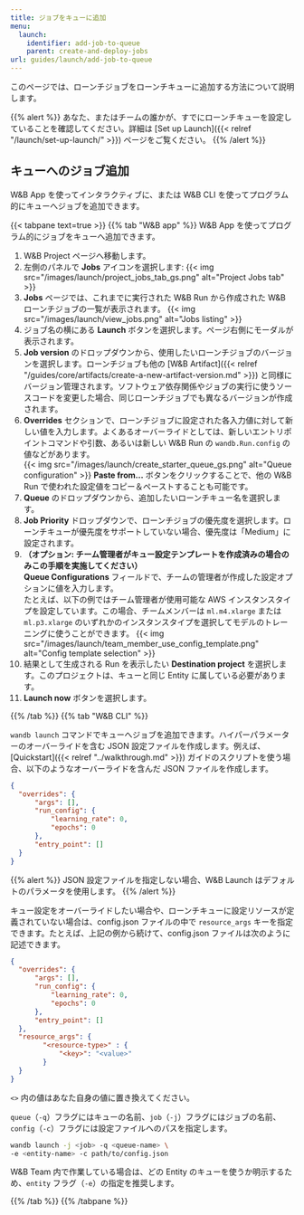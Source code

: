 ```yaml
---
title: ジョブをキューに追加
menu:
  launch:
    identifier: add-job-to-queue
    parent: create-and-deploy-jobs
url: guides/launch/add-job-to-queue
---
```


このページでは、ローンチジョブをローンチキューに追加する方法について説明します。

{{% alert %}}
あなた、またはチームの誰かが、すでにローンチキューを設定していることを確認してください。詳細は [Set up Launch]({{< relref "/launch/set-up-launch/" >}}) ページをご覧ください。
{{% /alert %}}

## キューへのジョブ追加

W&B App を使ってインタラクティブに、または W&B CLI を使ってプログラム的にキューへジョブを追加できます。

{{< tabpane text=true >}}
{{% tab "W&B app" %}}
W&B App を使ってプログラム的にジョブをキューへ追加できます。

1. W&B Project ページへ移動します。
2. 左側のパネルで **Jobs** アイコンを選択します:
  {{< img src="/images/launch/project_jobs_tab_gs.png" alt="Project Jobs tab" >}}
3. **Jobs** ページでは、これまでに実行された W&B Run から作成された W&B ローンチジョブの一覧が表示されます。
  {{< img src="/images/launch/view_jobs.png" alt="Jobs listing" >}}
4. ジョブ名の横にある **Launch** ボタンを選択します。ページ右側にモーダルが表示されます。
5. **Job version** のドロップダウンから、使用したいローンチジョブのバージョンを選択します。ローンチジョブも他の [W&B Artifact]({{< relref "/guides/core/artifacts/create-a-new-artifact-version.md" >}}) と同様にバージョン管理されます。ソフトウェア依存関係やジョブの実行に使うソースコードを変更した場合、同じローンチジョブでも異なるバージョンが作成されます。
6. **Overrides** セクションで、ローンチジョブに設定された各入力値に対して新しい値を入力します。よくあるオーバーライドとしては、新しいエントリポイントコマンドや引数、あるいは新しい W&B Run の `wandb.Run.config` の値などがあります。  
  {{< img src="/images/launch/create_starter_queue_gs.png" alt="Queue configuration" >}}
  **Paste from...** ボタンをクリックすることで、他の W&B Run で使われた設定値をコピー＆ペーストすることも可能です。
7. **Queue** のドロップダウンから、追加したいローンチキュー名を選択します。
8. **Job Priority** ドロップダウンで、ローンチジョブの優先度を選択します。ローンチキューが優先度をサポートしていない場合、優先度は「Medium」に設定されます。
9. **（オプション: チーム管理者がキュー設定テンプレートを作成済みの場合のみこの手順を実施してください）**  
**Queue Configurations** フィールドで、チームの管理者が作成した設定オプションに値を入力します。  
たとえば、以下の例ではチーム管理者が使用可能な AWS インスタンスタイプを設定しています。この場合、チームメンバーは `ml.m4.xlarge` または `ml.p3.xlarge` のいずれかのインスタンスタイプを選択してモデルのトレーニングに使うことができます。
{{< img src="/images/launch/team_member_use_config_template.png" alt="Config template selection" >}}
10. 結果として生成される Run を表示したい **Destination project** を選択します。このプロジェクトは、キューと同じ Entity に属している必要があります。
11. **Launch now** ボタンを選択します。

{{% /tab %}}
{{% tab "W&B CLI" %}}

`wandb launch` コマンドでキューへジョブを追加できます。ハイパーパラメーターのオーバーライドを含む JSON 設定ファイルを作成します。例えば、[Quickstart]({{< relref "../walkthrough.md" >}}) ガイドのスクリプトを使う場合、以下のようなオーバーライドを含んだ JSON ファイルを作成します。

```json title="config.json"
{
  "overrides": {
      "args": [],
      "run_config": {
          "learning_rate": 0,
          "epochs": 0
      },   
      "entry_point": []
  }
}
```

{{% alert %}}
JSON 設定ファイルを指定しない場合、W&B Launch はデフォルトのパラメータを使用します。
{{% /alert %}}

キュー設定をオーバーライドしたい場合や、ローンチキューに設定リソースが定義されていない場合は、config.json ファイルの中で `resource_args` キーを指定できます。たとえば、上記の例から続けて、config.json ファイルは次のように記述できます。

```json title="config.json"
{
  "overrides": {
      "args": [],
      "run_config": {
          "learning_rate": 0,
          "epochs": 0
      },
      "entry_point": []
  },
  "resource_args": {
        "<resource-type>" : {
            "<key>": "<value>"
        }
  }
}
```

`<>` 内の値はあなた自身の値に置き換えてください。

`queue`（`-q`）フラグにはキューの名前、`job`（`-j`）フラグにはジョブの名前、`config`（`-c`）フラグには設定ファイルへのパスを指定します。

```bash
wandb launch -j <job> -q <queue-name> \ 
-e <entity-name> -c path/to/config.json
```
W&B Team 内で作業している場合は、どの Entity のキューを使うか明示するため、`entity` フラグ（`-e`）の指定を推奨します。

{{% /tab %}}
{{% /tabpane %}}